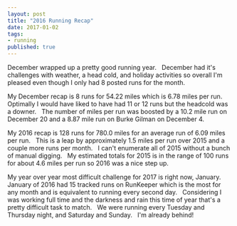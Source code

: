 ```yaml
---
layout: post 
title: "2016 Running Recap"
date: 2017-01-02
tags:
- running
published: true
---
```

December wrapped up a pretty good running year. &nbsp; December had it's challenges with weather, a head cold, and holiday activities so overall I'm pleased even though I only had 8 posted runs for the month. 
 
My December recap is 8 runs for 54.22 miles which is 6.78 miles per run. &nbsp;  Optimally I would have liked to have had 11 or 12 runs but the headcold was a downer. &nbsp;  The number of miles per run was boosted by a 10.2 mile run on December 20 and a 8.87 mile run on Burke Gilman on December 4. 
 
My 2016 recap is 128 runs for 780.0 miles for an average run of 6.09 miles per run. &nbsp;  This is a leap by approximately 1.5 miles per run over 2015 and a couple more runs per month. &nbsp;  I can't enumerate all of 2015 without a bunch of manual digging. &nbsp;  My estimated totals for 2015 is in the range of 100 runs for about 4.6 miles per run so 2016 was a nice step up. 
 
My year over year most difficult challenge for 2017 is right now, January. &nbsp;  January of 2016 had 15 tracked runs on RunKeeper which is the most for any month and is equivalent to running every second day. &nbsp;  Considering I was working full time and the darkness and rain this time of year that's a pretty difficult task to match. &nbsp;  We were running every Tuesday and Thursday night, and Saturday and Sunday.  &nbsp; I'm already behind!
